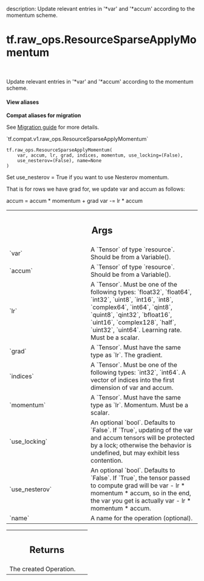 description: Update relevant entries in '*var' and '*accum' according to the momentum scheme.

<div itemscope itemtype="http://developers.google.com/ReferenceObject">
<meta itemprop="name" content="tf.raw_ops.ResourceSparseApplyMomentum" />
<meta itemprop="path" content="Stable" />
</div>

# tf.raw_ops.ResourceSparseApplyMomentum

<!-- Insert buttons and diff -->

<table class="tfo-notebook-buttons tfo-api nocontent" align="left">

</table>



Update relevant entries in '*var' and '*accum' according to the momentum scheme.

<section class="expandable">
  <h4 class="showalways">View aliases</h4>
  <p>
<b>Compat aliases for migration</b>
<p>See
<a href="https://www.tensorflow.org/guide/migrate">Migration guide</a> for
more details.</p>
<p>`tf.compat.v1.raw_ops.ResourceSparseApplyMomentum`</p>
</p>
</section>

<pre class="devsite-click-to-copy prettyprint lang-py tfo-signature-link">
<code>tf.raw_ops.ResourceSparseApplyMomentum(
    var, accum, lr, grad, indices, momentum, use_locking=(False),
    use_nesterov=(False), name=None
)
</code></pre>



<!-- Placeholder for "Used in" -->

Set use_nesterov = True if you want to use Nesterov momentum.

That is for rows we have grad for, we update var and accum as follows:

accum = accum * momentum + grad
var -= lr * accum

<!-- Tabular view -->
 <table class="responsive fixed orange">
<colgroup><col width="214px"><col></colgroup>
<tr><th colspan="2"><h2 class="add-link">Args</h2></th></tr>

<tr>
<td>
`var`
</td>
<td>
A `Tensor` of type `resource`. Should be from a Variable().
</td>
</tr><tr>
<td>
`accum`
</td>
<td>
A `Tensor` of type `resource`. Should be from a Variable().
</td>
</tr><tr>
<td>
`lr`
</td>
<td>
A `Tensor`. Must be one of the following types: `float32`, `float64`, `int32`, `uint8`, `int16`, `int8`, `complex64`, `int64`, `qint8`, `quint8`, `qint32`, `bfloat16`, `uint16`, `complex128`, `half`, `uint32`, `uint64`.
Learning rate. Must be a scalar.
</td>
</tr><tr>
<td>
`grad`
</td>
<td>
A `Tensor`. Must have the same type as `lr`. The gradient.
</td>
</tr><tr>
<td>
`indices`
</td>
<td>
A `Tensor`. Must be one of the following types: `int32`, `int64`.
A vector of indices into the first dimension of var and accum.
</td>
</tr><tr>
<td>
`momentum`
</td>
<td>
A `Tensor`. Must have the same type as `lr`.
Momentum. Must be a scalar.
</td>
</tr><tr>
<td>
`use_locking`
</td>
<td>
An optional `bool`. Defaults to `False`.
If `True`, updating of the var and accum tensors will be protected
by a lock; otherwise the behavior is undefined, but may exhibit less
contention.
</td>
</tr><tr>
<td>
`use_nesterov`
</td>
<td>
An optional `bool`. Defaults to `False`.
If `True`, the tensor passed to compute grad will be
var - lr * momentum * accum, so in the end, the var you get is actually
var - lr * momentum * accum.
</td>
</tr><tr>
<td>
`name`
</td>
<td>
A name for the operation (optional).
</td>
</tr>
</table>



<!-- Tabular view -->
 <table class="responsive fixed orange">
<colgroup><col width="214px"><col></colgroup>
<tr><th colspan="2"><h2 class="add-link">Returns</h2></th></tr>
<tr class="alt">
<td colspan="2">
The created Operation.
</td>
</tr>

</table>

